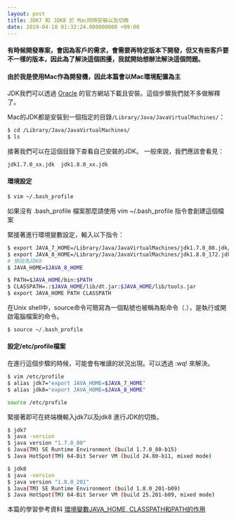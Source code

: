```yaml
---
layout: post
title: JDK7 和 JDK8 於 Mac同時安裝以及切換
date: 2019-04-10 01:32:24.000000000 +09:00
---
```


#### 有時候開發專案，會因為客戶的需求，會需要再特定版本下開發，但又有些客戶要不一樣的版本，因此為了解決這個困擾，我就開始想辦法解決這個問題。

#### 由於我是使用Mac作為開發機，因此本篇會以Mac環境配置為主
JDK我們可以透過 [Oracle](https://www.oracle.com/technetwork/java/javase/downloads/index.html) 的官方網站下載且安裝。這個步驟我們就不多做解釋了。

Mac的JDK都是安裝到一個指定的目錄`/Library/Java/JavaVirtualMachines/`：
```bash
$ cd /Library/Java/JavaVirtualMachines/
$ ls
```
接著我們可以在這個目錄下查看自己安裝的JDK。
一般來說，我們應該會看見：
```bash
jdk1.7.0_xx.jdk  jdk1.8.0_xx.jdk
```

#### 環境設定

```bash
$ vim ~/.bash_profile
```
如果沒有 .bash_profile 檔案那麼請使用 vim ~/.bash_profile 指令會創建這個檔案

緊接著進行環境變數設定，輸入以下指令：
```bash
$ export JAVA_7_HOME=/Library/Java/JavaVirtualMachines/jdk1.7.0_80.jdk/Contents/Home
$ export JAVA_8_HOME=/Library/Java/JavaVirtualMachines/jdk1.8.0_172.jdk/Contents/Home
# 預設為JDK8
$ JAVA_HOME=$JAVA_8_HOME

$ PATH=$JAVA_HOME/bin:$PATH
$ CLASSPATH=.:$JAVA_HOME/lib/dt.jar:$JAVA_HOME/lib/tools.jar
$ export JAVA_HOME PATH CLASSPATH
```
在Unix shell中，source命令可簡寫為一個點號也被稱為點命令（.），是執行或開啟電腦檔案的命令。
```bash
$ source ~/.bash_profile
```

#### 設定/etc/profile檔案
在進行這個步驟的時候，可能會有唯讀的狀況出現。可以透過 :wq! 來解決。
```bash
$ vim /etc/profile
$ alias jdk7="export JAVA_HOME=$JAVA_7_HOME"
$ alias jdk8="export JAVA_HOME=$JAVA_8_HOME"
```

```bash
source /etc/profile
```


緊接著即可在終端機輸入jdk7以及jdk8 進行JDK的切換。

```bash
$ jdk7
$ java -version
$ java version "1.7.0_80"
$ Java(TM) SE Runtime Environment (build 1.7.0_80-b15)
$ Java HotSpot(TM) 64-Bit Server VM (build 24.80-b11, mixed mode)
```
```bash
$ jdk8
$ java -version
$ java version "1.8.0_201"
$ Java(TM) SE Runtime Environment (build 1.8.0_201-b09)
$ Java HotSpot(TM) 64-Bit Server VM (build 25.201-b09, mixed mode)
```
本篇的學習參考資料
[環境變數JAVA_HOME, CLASSPATH和PATH的作用](https://blog.csdn.net/jiaomicha/article/details/17357199)
